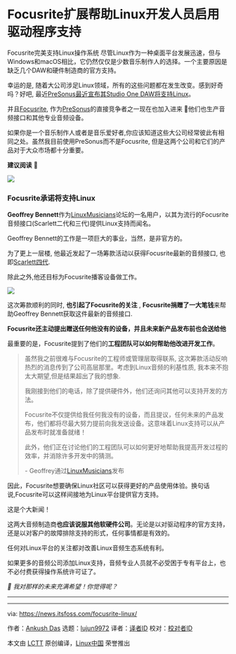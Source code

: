 [#]: subject: "Focusrite Extends Help to Linux Developer to Enable Driver Support"
[#]: via: "https://news.itsfoss.com/focusrite-linux/"
[#]: author: "Ankush Das https://news.itsfoss.com/author/ankush/"
[#]: collector: "lujun9972/lctt-scripts-1693450080"
[#]: translator: "KaguyaQiang"
[#]: reviewer: " "
[#]: publisher: " "
[#]: url: " "

Focusrite扩展帮助Linux开发人员启用驱动程序支持
======
Focusrite完美支持Linux操作系统
尽管Linux作为一种桌面平台发展迅速，但与Windows和macOS相比，它仍然仅仅是少数音乐制作人的选择。一个主要原因是缺乏几个DAW和硬件制造商的官方支持。

幸运的是, 随着大公司涉足Linux领域，所有的这些问题都在发生改变。感到好奇吗？好吧, 最近[PreSonus最近宣布其Studio One DAW将支持Linux][1]。

并且[Focusrite][2], 作为[PreSonus][3]的直接竞争者之一现在也加入进来 🤩他们也生产音频接口和其他专业音频设备。

如果你是一个音乐制作人或者是音乐爱好者,你应该知道这些大公司经常彼此有相同之处。虽然我目前使用PreSonus而不是Focusrite, 但是这两个公司和它们的产品对于大众市场都十分重要。

**建议阅读** 📖

![][4]

### Focusrite承诺将支持Linux

**Geoffrey Bennett**作为[LinuxMusicians][5]论坛的一名用户，以其为流行的Focusrite音频接口(Scarlett二代和三代)提供Linux支持而闻名。

Geoffrey Bennett的工作是一项巨大的事业，当然，是非官方的。

为了更上一层楼, 他最近发起了一场筹款活动以获得Focusrite最新的音频接口, 也即[Scarlett四代][6].

除此之外,他还目标为Focusrite播客设备做工作。

![][7]

这次筹款顺利的同时, **也引起了Focusrite的关注** , **Focusrite捐赠了一大笔钱**来帮助Geoffrey Bennett获取这件最新的音频接口.

**Focusrite还主动提出赠送任何他没有的设备，并且未来新产品发布前也会送给他**

最重要的是，Focusrite提到了他们的**工程团队可以如何帮助他改进开发工作**。

>虽然我之前很难与Focusrite的工程师或管理层取得联系, 这次筹款活动反响热烈的消息传到了公司高层那里。考虑到Linux音频的利基性质, 我本来不抱太大期望,但是结果超出了我的想象.
>
> 我刚接到他们的电话，除了提供硬件外，他们还询问其他可以支持开发的方法。
>
> Focusrite不仅提供给我任何我没有的设备，而且提议，任何未来的产品发布，他们都将尽最大努力提前向我发送设备。这意味着Linux支持可以从产品发布时就准备就绪！
>
> 此外，他们正在讨论他们的工程团队可以如何更好地帮助我提高开发过程的效率，并消除许多开发中的猜测。
>
> \- Geoffrey通过[LinuxMusicians][8]发布

因此，Focusrite想要确保Linux社区可以获得更好的产品使用体验。换句话说,Focusrite可以这样间接地为Linux平台提供官方支持。

这是个大新闻！

这两大音频制造商**也应该说服其他软硬件公司**。无论是以对驱动程序的官方支持，还是以对客户的故障排除支持的形式，任何事情都是有效的。 

任何对Linux平台的关注都对改善Linux音频生态系统有利。

如果更多的音频公司添加Linux支持，音频专业人员就不必受困于专有平台上，也不必付费获得操作系统许可证了。

_💬 我对那样的未来充满希望！你觉得呢？_

* * *

--------------------------------------------------------------------------------

via: https://news.itsfoss.com/focusrite-linux/

作者：[Ankush Das][a]
选题：[lujun9972][b]
译者：[译者ID](https://github.com/KaguyaQiang)
校对：[校对者ID](https://github.com/校对者ID)

本文由 [LCTT](https://github.com/LCTT/TranslateProject) 原创编译，[Linux中国](https://linux.cn/) 荣誉推出

[a]: https://news.itsfoss.com/author/ankush/
[b]: https://github.com/lujun9972
[1]: https://news.itsfoss.com/studio-one-linux/
[2]: https://focusrite.com/
[3]: https://www.presonus.com/
[4]: https://itsfoss.com/content/images/size/w256h256/2022/12/android-chrome-192x192.png
[5]: https://linuxmusicians.com/
[6]: https://focusrite.com/scarlett/4th-generation
[7]: https://news.itsfoss.com/content/images/2023/10/go-fund-me-focusrite.jpg
[8]: https://linuxmusicians.com/viewtopic.php?t=26173&start=15
